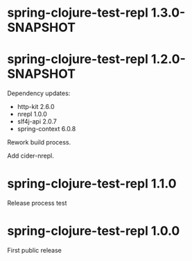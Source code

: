 # spring-clojure-test-repl 1.3.0-SNAPSHOT

# spring-clojure-test-repl 1.2.0-SNAPSHOT
Dependency updates:
- http-kit 2.6.0
- nrepl 1.0.0
- slf4j-api 2.0.7
- spring-context 6.0.8

Rework build process.

Add cider-nrepl.

# spring-clojure-test-repl 1.1.0
Release process test

# spring-clojure-test-repl 1.0.0
First public release
